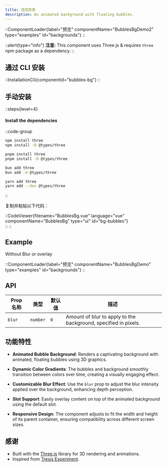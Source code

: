 ```yaml
---
title: 泡泡背景
description: An animated background with floating bubbles.
---
```


::ComponentLoader{label="预览" componentName="BubblesBgDemo2" type="examples" id="backgrounds"}
::

::alert{type="info"}
**注意:** This component uses Three.js & requires `three` npm package as a dependency.
::

## 通过 CLI 安装

::InstallationCli{componentId="bubbles-bg"}
::

## 手动安装

::steps{level=4}

#### Install the dependencies

::code-group

```bash [npm]
npm install three
npm install -D @types/three
```

```bash [pnpm]
pnpm install three
pnpm install -D @types/three
```

```bash [bun]
bun add three
bun add -d @types/three
```

```bash [yarn]
yarn add three
yarn add --dev @types/three
```

::

复制并粘贴以下代码：

::CodeViewer{filename="BubblesBg.vue" language="vue" componentName="BubblesBg" type="ui" id="bg-bubbles"}  
::
::

## Example

Without Blur or overlay

::ComponentLoader{label="预览" componentName="BubblesBgDemo" type="examples" id="backgrounds"}
::

## API

| Prop 名称 | 类型     | 默认值 | 描述                                                            |
| --------- | -------- | ------ | --------------------------------------------------------------- |
| `blur`    | `number` | `0`    | Amount of blur to apply to the background, specified in pixels. |

## 功能特性

- **Animated Bubble Background**: Renders a captivating background with animated, floating bubbles using 3D graphics.

- **Dynamic Color Gradients**: The bubbles and background smoothly transition between colors over time, creating a visually engaging effect.

- **Customizable Blur Effect**: Use the `blur` prop to adjust the blur intensity applied over the background, enhancing depth perception.

- **Slot Support**: Easily overlay content on top of the animated background using the default slot.

- **Responsive Design**: The component adjusts to fit the width and height of its parent container, ensuring compatibility across different screen sizes.

## 感谢

- Built with the [Three.js](https://threejs.org/) library for 3D rendering and animations.
- Inspired from [Tresjs Experiment](https://lab.tresjs.org/experiments/overlay).
